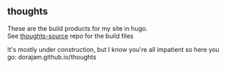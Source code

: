 ## thoughts
 These are the build products for my site in hugo.  
 See [thoughts-source](https://github.com/dorajam/thoughts-source) repo for the build files
 
 It's mostly under construction, but I know you're all impatient so here you go: dorajam.github.io/thoughts
